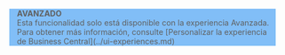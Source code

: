 <blockquote STYLE="background: #81BEF7;border-left:None"><b>AVANZADO</b><br />Esta funcionalidad solo está disponible con la experiencia Avanzada. Para obtener más información, consulte [Personalizar la experiencia de Business Central](../ui-experiences.md) </blockquote>
